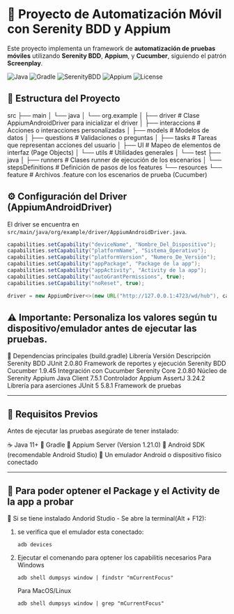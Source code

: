 # 🧪 Proyecto de Automatización Móvil con Serenity BDD y Appium

Este proyecto implementa un framework de **automatización de pruebas móviles** utilizando **Serenity BDD**, **Appium**, y **Cucumber**, siguiendo el patrón **Screenplay**.

![Java](https://img.shields.io/badge/Java-11%2B-red?logo=java)
![Gradle](https://img.shields.io/badge/Gradle-Build-brightgreen?logo=gradle)
![SerenityBDD](https://img.shields.io/badge/Serenity-BDD-blue?logo=serenity)
![Appium](https://img.shields.io/badge/Appium-Mobile%20Testing-purple?logo=appium)
![License](https://img.shields.io/badge/License-MIT-yellow)

## 📁 Estructura del Proyecto

src
├── main
│ └── java
│ └── org.example
│ ├── driver # Clase AppiumAndroidDriver para inicializar el driver
│ ├── interaccions # Acciones o interacciones personalizadas
│ ├── models # Modelos de datos
│ ├── questions # Validaciones o preguntas
│ ├── tasks # Tareas que representan acciones del usuario
│ ├── UI # Mapeo de elementos de interfaz (Page Objects)
│ └── utils # Utilidades generales
│
└── test
├── java
│ ├── runners # Clases runner de ejecución de los escenarios
│ └── stepsDefinitions # Definición de pasos de los features
└── resources
└── feature # Archivos .feature con los escenarios de prueba (Cucumber)


## ⚙️ Configuración del Driver (AppiumAndroidDriver)

El driver se encuentra en `src/main/java/org/example/driver/AppiumAndroidDriver.java`.

```java
capabilities.setCapability("deviceName", "Nombre_Del_Dispositivo");
capabilities.setCapability("platformName", "Sistema_Operativo");
capabilities.setCapability("platformVersion", "Numero_De_Versión");
capabilities.setCapability("appPackage", "Package de la app");
capabilities.setCapability("appActivity", "Activity de la app");
capabilities.setCapability("autoGrantPermissions", true);
capabilities.setCapability("noReset", true);

driver = new AppiumDriver<>(new URL("http://127.0.0.1:4723/wd/hub"), capabilities);

```
⚠️ Importante: Personaliza los valores según tu dispositivo/emulador antes de ejecutar las pruebas.
---
🧩 Dependencias principales (build.gradle)
Librería	              Versión        	Descripción
Serenity BDD JUnit	    2.0.80	        Framework de reportes y ejecución
Serenity BDD Cucumber	  1.9.45	        Integración con Cucumber
Serenity Core	          2.0.80	        Núcleo de Serenity
Appium Java Client	    7.5.1	          Controlador Appium
AssertJ	                3.24.2	        Librería para aserciones
JUnit                   5	5.8.1	        Framework de pruebas

---
## 🧰 Requisitos Previos

Antes de ejecutar las pruebas asegúrate de tener instalado:

☕ Java 11+
🧱 Gradle
🤖 Appium Server (Version 1.21.0)
📱 Android SDK (recomendable Android Studio)
🔌 Un emulador Android o dispositivo físico conectado

---

## 🚀 Para poder optener el Package y el Activity de la app a probar
📱 Si se tiene instalado Andorid Studio - Se abre la terminal(Alt + F12):
  1. se verifica que el emulador esta conectado:
     ```
     adb devices
     
  2. Ejecutar el comenando para optener los capabilitis necesarios
     Para Windows
      ```
      adb shell dumpsys window | findstr "mCurrentFocus"

      ```
      Para MacOS/Linux
      ```
      adb shell dumpsys window | grep "mCurrentFocus"

